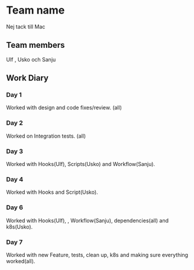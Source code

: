 # Team name
Nej tack till Mac

## Team members

Ulf , Usko och Sanju

## Work Diary

### Day 1
Worked with design and code fixes/review. (all)
### Day 2
Worked on Integration tests. (all)
### Day 3
Worked with Hooks(Ulf), Scripts(Usko) and Workflow(Sanju).
### Day 4
Worked with Hooks and Script(Usko).
### Day 6
Worked with Hooks(Ulf), , Workflow(Sanju), dependencies(all) and k8s(Usko).
### Day 7
Worked with new Feature, tests, clean up, k8s and making sure everything worked(all). 
